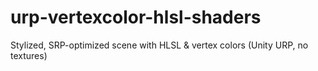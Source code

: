 # urp-vertexcolor-hlsl-shaders
Stylized, SRP-optimized scene with HLSL &amp; vertex colors (Unity URP, no textures)
